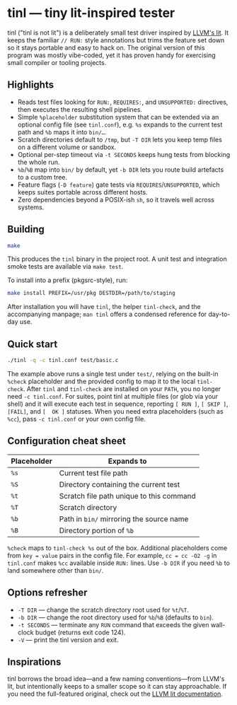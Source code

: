 # tinl — tiny lit-inspired tester

tinl ("tinl is not lit") is a deliberately small test driver inspired by [LLVM's
lit](https://llvm.org/docs/CommandGuide/lit.html). It keeps the familiar `//
RUN:` style annotations but trims the feature set down so it stays portable and
easy to hack on. The original version of this program was mostly vibe-coded, yet
it has proven handy for exercising small compiler or tooling projects.

## Highlights

- Reads test files looking for `RUN:`, `REQUIRES:`, and `UNSUPPORTED:`
  directives, then executes the resulting shell pipelines.
- Simple `%placeholder` substitution system that can be extended via an optional
  config file (see `tinl.conf`), e.g. `%s` expands to the current test
  path and `%b` maps it into `bin/…`.
- Scratch directories default to `/tmp`, but `-T DIR` lets you keep temp files
  on a different volume or sandbox.
- Optional per-step timeout via `-t SECONDS` keeps hung tests from blocking the
  whole run.
- `%b`/`%B` map into `bin/` by default, yet `-b DIR` lets you route build
  artefacts to a custom tree.
- Feature flags (`-D feature`) gate tests via `REQUIRES`/`UNSUPPORTED`, which
  keeps suites portable across different hosts.
- Zero dependencies beyond a POSIX-ish `sh`, so it travels well across systems.

## Building

```sh
make
```

This produces the `tinl` binary in the project root. A unit test and integration
smoke tests are available via `make test`.

To install into a prefix (pkgsrc-style), run:

```sh
make install PREFIX=/usr/pkg DESTDIR=/path/to/staging
```

After installation you will have `tinl`, the helper `tinl-check`, and the
accompanying manpage; `man tinl` offers a condensed reference for day-to-day
use.

## Quick start

```sh
./tinl -q -c tinl.conf test/basic.c
```

The example above runs a single test under `test/`, relying on the built-in
`%check` placeholder and the provided config to map it to the local
`tinl-check`. After `tinl` and `tinl-check` are installed on your `PATH`, you no
longer need `-c tinl.conf`. For suites, point tinl at multiple files (or
glob via your shell) and it will execute each test in sequence, reporting
`[ RUN ]`, `[ SKIP ]`, `[FAIL]`, and `[  OK ]` statuses. When you need extra
placeholders (such as `%cc`), pass `-c tinl.conf` or your own config file.

## Configuration cheat sheet

| Placeholder | Expands to                               |
|-------------|------------------------------------------|
| `%s`        | Current test file path                   |
| `%S`        | Directory containing the current test    |
| `%t`        | Scratch file path unique to this command |
| `%T`        | Scratch directory                        |
| `%b`        | Path in `bin/` mirroring the source name |
| `%B`        | Directory portion of `%b`                |

`%check` maps to `tinl-check %s` out of the box. Additional placeholders come
from `key = value` pairs in the config file. For example, `cc = cc -O2 -g` in
`tinl.conf` makes `%cc` available inside `RUN:` lines. Use `-b DIR` if you
need `%b` to land somewhere other than `bin/`.

## Options refresher

- `-T DIR` — change the scratch directory root used for `%t`/`%T`.
- `-b DIR` — change the root directory used for `%b`/`%B` (defaults to `bin`).
- `-t SECONDS` — terminate any `RUN` command that exceeds the given wall-clock
  budget (returns exit code 124).
- `-V` — print the tinl version and exit.

## Inspirations

tinl borrows the broad idea—and a few naming conventions—from LLVM's lit, but
intentionally keeps to a smaller scope so it can stay approachable. If you need
the full-featured original, check out the [LLVM lit
documentation](https://llvm.org/docs/CommandGuide/lit.html).
